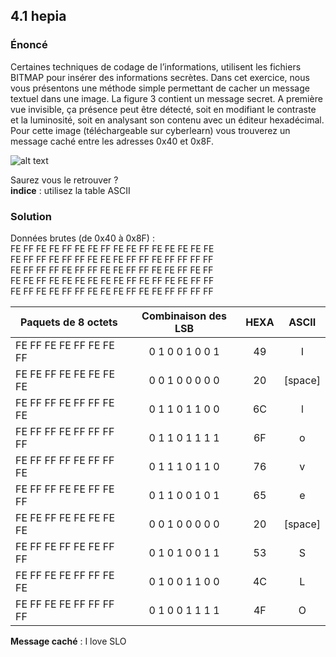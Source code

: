 ## 4.1 hepia

### Énoncé
Certaines techniques de codage de l’informations, utilisent les fichiers BITMAP pour insérer des informations secrètes. Dans cet exercice, nous vous présentons une méthode simple permettant de cacher un message textuel dans une image. La figure 3 contient un message secret. A première vue invisible, ça présence peut être détecté, soit en modifiant le contraste et la luminosité, soit en analysant son contenu avec un éditeur hexadécimal.  
Pour cette image (téléchargeable sur cyberlearn) vous trouverez un message caché entre les adresses 0x40 et 0x8F.


![alt text](https://gitlab.com/s.cardoso/hepia_pdn/raw/master/SLO/lab/representation-information/4-bonus/4.1-hepia/message_secret_hepia.bmp)



Saurez vous le retrouver ?  
**indice** : utilisez la table ASCII

### Solution

Données brutes (de 0x40 à 0x8F) :  
FE FF FE FE FF FE FE FF FE FE FF FE FE FE FE FE  
FE FF FF FE FF FF FE FE FE FF FF FE FF FF FF FF  
FE FF FF FF FE FF FF FE FE FF FF FE FE FF FE FF  
FE FE FF FE FE FE FE FE FE FF FE FF FE FE FF FF  
FE FF FE FE FF FF FE FE FE FF FE FE FF FF FF FF
	
|   Paquets de 8 octets   | Combinaison des LSB | HEXA |  ASCII  |
| ----------------------- | :-----------------: | :--: | :-----: |
| FE FF FE FE FF FE FE FF |   0 1 0 0 1 0 0 1   |  49  |    I    |
| FE FE FF FE FE FE FE FE |   0 0 1 0 0 0 0 0   |  20  | [space] |
| FE FF FF FE FF FF FE FE |   0 1 1 0 1 1 0 0   |  6C  |    l    |
| FE FF FF FE FF FF FF FF |   0 1 1 0 1 1 1 1   |  6F  |    o    |
| FE FF FF FF FE FF FF FE |   0 1 1 1 0 1 1 0   |  76  |    v    |
| FE FF FF FE FE FF FE FF |   0 1 1 0 0 1 0 1   |  65  |    e    |
| FE FE FF FE FE FE FE FE |   0 0 1 0 0 0 0 0   |  20  | [space] |
| FE FF FE FF FE FE FF FF |   0 1 0 1 0 0 1 1   |  53  |    S    |
| FE FF FE FE FF FF FE FE |   0 1 0 0 1 1 0 0   |  4C  |    L    |
| FE FF FE FE FF FF FF FF |   0 1 0 0 1 1 1 1   |  4F  |    O    |

**Message caché** : I love SLO